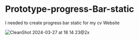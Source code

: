 # Prototype-progress-Bar-static
I needed to create progress bar static for my cv Website 

![CleanShot 2024-03-27 at 18 14 23@2x](https://github.com/SchtroumpfDev/Prototype-progress-Bar-static/assets/45524200/bdb0851e-b2a3-404d-9118-c791ae51425b)



